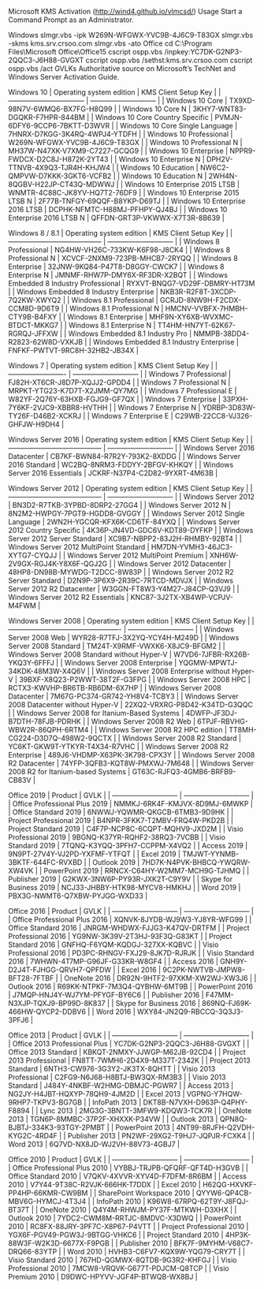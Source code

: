 Microsoft KMS Activation (http://wind4.github.io/vlmcsd/)
Usage
Start a Command Prompt as an Administrator.

Windows
slmgr.vbs -ipk W269N-WFGWX-YVC9B-4J6C9-T83GX
slmgr.vbs -skms kms.srv.crsoo.com
slmgr.vbs -ato
Office
cd C:\Program Files\Microsoft Office\Office15
cscript ospp.vbs /inpkey:YC7DK-G2NP3-2QQC3-J6H88-GVGXT
cscript ospp.vbs /sethst:kms.srv.crsoo.com
cscript ospp.vbs /act
GVLKs
Authoritative source on Microsoft’s TechNet and Windows Server Activation Guide.

Windows 10
| Operating system edition | KMS Client Setup Key | | ——————————— | —————————– | | Windows 10 Core | TX9XD-98N7V-6WMQ6-BX7FG-H8Q99 | | Windows 10 Core N | 3KHY7-WNT83-DGQKR-F7HPR-844BM | | Windows 10 Core Country Specific | PVMJN-6DFY6-9CCP6-7BKTT-D3WVR | | Windows 10 Core Single Language | 7HNRX-D7KGG-3K4RQ-4WPJ4-YTDFH | | Windows 10 Professional | W269N-WFGWX-YVC9B-4J6C9-T83GX | | Windows 10 Professional N | MH37W-N47XK-V7XM9-C7227-GCQG9 | | Windows 10 Enterprise | NPPR9-FWDCX-D2C8J-H872K-2YT43 | | Windows 10 Enterprise N | DPH2V-TTNVB-4X9Q3-TJR4H-KHJW4 | | Windows 10 Education | NW6C2-QMPVW-D7KKK-3GKT6-VCFB2 | | Windows 10 Education N | 2WH4N-8QGBV-H22JP-CT43Q-MDWWJ | | Windows 10 Enterprise 2015 LTSB | WNMTR-4C88C-JK8YV-HQ7T2-76DF9 | | Windows 10 Enterprise 2015 LTSB N | 2F77B-TNFGY-69QQF-B8YKP-D69TJ | | Windows 10 Enterprise 2016 LTSB | DCPHK-NFMTC-H88MJ-PFHPY-QJ4BJ | | Windows 10 Enterprise 2016 LTSB N | QFFDN-GRT3P-VKWWX-X7T3R-8B639 |

Windows 8 / 8.1
| Operating system edition | KMS Client Setup Key | | —————————————– | —————————– | | Windows 8 Professional | NG4HW-VH26C-733KW-K6F98-J8CK4 | | Windows 8 Professional N | XCVCF-2NXM9-723PB-MHCB7-2RYQQ | | Windows 8 Enterprise | 32JNW-9KQ84-P47T8-D8GGY-CWCK7 | | Windows 8 Enterprise N | JMNMF-RHW7P-DMY6X-RF3DR-X2BQT | | Windows Embedded 8 Industry Professional | RYXVT-BNQG7-VD29F-DBMRY-HT73M | | Windows Embedded 8 Industry Enterprise | NKB3R-R2F8T-3XCDP-7Q2KW-XWYQ2 | | Windows 8.1 Professional | GCRJD-8NW9H-F2CDX-CCM8D-9D6T9 | | Windows 8.1 Professional N | HMCNV-VVBFX-7HMBH-CTY9B-B4FXY | | Windows 8.1 Enterprise | MHF9N-XY6XB-WVXMC-BTDCT-MKKG7 | | Windows 8.1 Enterprise N | TT4HM-HN7YT-62K67-RGRQJ-JFFXW | | Windows Embedded 8.1 Industry Pro | NMMPB-38DD4-R2823-62W8D-VXKJB | | Windows Embedded 8.1 Industry Enterprise | FNFKF-PWTVT-9RC8H-32HB2-JB34X |

Windows 7
| Operating system edition | KMS Client Setup Key | | ————————- | —————————– | | Windows 7 Professional | FJ82H-XT6CR-J8D7P-XQJJ2-GPDD4 | | Windows 7 Professional N | MRPKT-YTG23-K7D7T-X2JMM-QY7MG | | Windows 7 Professional E | W82YF-2Q76Y-63HXB-FGJG9-GF7QX | | Windows 7 Enterprise | 33PXH-7Y6KF-2VJC9-XBBR8-HVTHH | | Windows 7 Enterprise N | YDRBP-3D83W-TY26F-D46B2-XCKRJ | | Windows 7 Enterprise E | C29WB-22CC8-VJ326-GHFJW-H9DH4 |

Windows Server 2016
| Operating system edition | KMS Client Setup Key | | —————————————– | —————————– | | Windows Server 2016 Datacenter | CB7KF-BWN84-R7R2Y-793K2-8XDDG | | Windows Server 2016 Standard | WC2BQ-8NRM3-FDDYY-2BFGV-KHKQY | | Windows Server 2016 Essentials | JCKRF-N37P4-C2D82-9YXRT-4M63B |

Windows Server 2012
| Operating system edition | KMS Client Setup Key | | —————————————– | —————————– | | Windows Server 2012 | BN3D2-R7TKB-3YPBD-8DRP2-27GG4 | | Windows Server 2012 N | 8N2M2-HWPGY-7PGT9-HGDD8-GVGGY | | Windows Server 2012 Single Language | 2WN2H-YGCQR-KFX6K-CD6TF-84YXQ | | Windows Server 2012 Country Specific | 4K36P-JN4VD-GDC6V-KDT89-DYFKP | | Windows Server 2012 Server Standard | XC9B7-NBPP2-83J2H-RHMBY-92BT4 | | Windows Server 2012 MultiPoint Standard | HM7DN-YVMH3-46JC3-XYTG7-CYQJJ | | Windows Server 2012 MultiPoint Premium | XNH6W-2V9GX-RGJ4K-Y8X6F-QGJ2G | | Windows Server 2012 Datacenter | 48HP8-DN98B-MYWDG-T2DCC-8W83P | | Windows Server 2012 R2 Server Standard | D2N9P-3P6X9-2R39C-7RTCD-MDVJX | | Windows Server 2012 R2 Datacenter | W3GGN-FT8W3-Y4M27-J84CP-Q3VJ9 | | Windows Server 2012 R2 Essentials | KNC87-3J2TX-XB4WP-VCPJV-M4FWM |

Windows Server 2008
| Operating system edition | KMS Client Setup Key | | ————————————————- | —————————– | | Windows Server 2008 Web | WYR28-R7TFJ-3X2YQ-YCY4H-M249D | | Windows Server 2008 Standard | TM24T-X9RMF-VWXK6-X8JC9-BFGM2 | | Windows Server 2008 Standard without Hyper-V | W7VD6-7JFBR-RX26B-YKQ3Y-6FFFJ | | Windows Server 2008 Enterprise | YQGMW-MPWTJ-34KDK-48M3W-X4Q6V | | Windows Server 2008 Enterprise without Hyper-V | 39BXF-X8Q23-P2WWT-38T2F-G3FPG | | Windows Server 2008 HPC | RCTX3-KWVHP-BR6TB-RB6DM-6X7HP | | Windows Server 2008 Datacenter | 7M67G-PC374-GR742-YH8V4-TCBY3 | | Windows Server 2008 Datacenter without Hyper-V | 22XQ2-VRXRG-P8D42-K34TD-G3QQC | | Windows Server 2008 for Itanium-Based Systems | 4DWFP-JF3DJ-B7DTH-78FJB-PDRHK | | Windows Server 2008 R2 Web | 6TPJF-RBVHG-WBW2R-86QPH-6RTM4 | | Windows Server 2008 R2 HPC edition | TT8MH-CG224-D3D7Q-498W2-9QCTX | | Windows Server 2008 R2 Standard | YC6KT-GKW9T-YTKYR-T4X34-R7VHC | | Windows Server 2008 R2 Enterprise | 489J6-VHDMP-X63PK-3K798-CPX3Y | | Windows Server 2008 R2 Datacenter | 74YFP-3QFB3-KQT8W-PMXWJ-7M648 | | Windows Server 2008 R2 for Itanium-based Systems | GT63C-RJFQ3-4GMB6-BRFB9-CB83V |

Office 2019
| Product | GVLK | | —————————– | —————————– | | Office Professional Plus 2019 | NMMKJ-6RK4F-KMJVX-8D9MJ-6MWKP | | Office Standard 2019 | 6NWWJ-YQWMR-QKGCB-6TMB3-9D9HK | | Project Professional 2019 | B4NPR-3FKK7-T2MBV-FRQ4W-PKD2B | | Project Standard 2019 | C4F7P-NCP8C-6CQPT-MQHV9-JXD2M | | Visio Professional 2019 | 9BGNQ-K37YR-RQHF2-38RQ3-7VCBB | | Visio Standard 2019 | 7TQNQ-K3YQQ-3PFH7-CCPPM-X4VQ2 | | Access 2019 | 9N9PT-27V4Y-VJ2PD-YXFMF-YTFQT | | Excel 2019 | TMJWT-YYNMB-3BKTF-644FC-RVXBD | | Outlook 2019 | 7HD7K-N4PVK-BHBCQ-YWQRW-XW4VK | | PowerPoint 2019 | RRNCX-C64HY-W2MM7-MCH9G-TJHMQ | | Publisher 2019 | G2KWX-3NW6P-PY93R-JXK2T-C9Y9V | | Skype for Business 2019 | NCJ33-JHBBY-HTK98-MYCV8-HMKHJ | | Word 2019 | PBX3G-NWMT6-Q7XBW-PYJGG-WXD33 |

Office 2016
| Product | GVLK | | —————————– | —————————– | | Office Professional Plus 2016 | XQNVK-8JYDB-WJ9W3-YJ8YR-WFG99 | | Office Standard 2016 | JNRGM-WHDWX-FJJG3-K47QV-DRTFM | | Project Professional 2016 | YG9NW-3K39V-2T3HJ-93F3Q-G83KT | | Project Standard 2016 | GNFHQ-F6YQM-KQDGJ-327XX-KQBVC | | Visio Professional 2016 | PD3PC-RHNGV-FXJ29-8JK7D-RJRJK | | Visio Standard 2016 | 7WHWN-4T7MP-G96JF-G33KR-W8GF4 | | Access 2016 | GNH9Y-D2J4T-FJHGG-QRVH7-QPFDW | | Excel 2016 | 9C2PK-NWTVB-JMPW8-BFT28-7FTBF | | OneNote 2016 | DR92N-9HTF2-97XKM-XW2WJ-XW3J6 | | Outlook 2016 | R69KK-NTPKF-7M3Q4-QYBHW-6MT9B | | PowerPoint 2016 | J7MQP-HNJ4Y-WJ7YM-PFYGF-BY6C6 | | Publisher 2016 | F47MM-N3XJP-TQXJ9-BP99D-8K837 | | Skype for Business 2016 | 869NQ-FJ69K-466HW-QYCP2-DDBV6 | | Word 2016 | WXY84-JN2Q9-RBCCQ-3Q3J3-3PFJ6 |

Office 2013
| Product | GVLK | | —————————– | —————————– | | Office 2013 Professional Plus | YC7DK-G2NP3-2QQC3-J6H88-GVGXT | | Office 2013 Standard | KBKQT-2NMXY-JJWGP-M62JB-92CD4 | | Project 2013 Professional | FN8TT-7WMH6-2D4X9-M337T-2342K | | Project 2013 Standard | 6NTH3-CW976-3G3Y2-JK3TX-8QHTT | | Visio 2013 Professional | C2FG9-N6J68-H8BTJ-BW3QX-RM3B3 | | Visio 2013 Standard | J484Y-4NKBF-W2HMG-DBMJC-PGWR7 | | Access 2013 | NG2JY-H4JBT-HQXYP-78QH9-4JM2D | | Excel 2013 | VGPNG-Y7HQW-9RHP7-TKPV3-BG7GB | | InfoPath 2013 | DKT8B-N7VXH-D963P-Q4PHY-F8894 | | Lync 2013 | 2MG3G-3BNTT-3MFW9-KDQW3-TCK7R | | OneNote 2013 | TGN6P-8MMBC-37P2F-XHXXK-P34VW | | Outlook 2013 | QPN8Q-BJBTJ-334K3-93TGY-2PMBT | | PowerPoint 2013 | 4NT99-8RJFH-Q2VDH-KYG2C-4RD4F | | Publisher 2013 | PN2WF-29XG2-T9HJ7-JQPJR-FCXK4 | | Word 2013 | 6Q7VD-NX8JD-WJ2VH-88V73-4GBJ7 |

Office 2010
| Product | GVLK | | —————————– | —————————– | | Office Professional Plus 2010 | VYBBJ-TRJPB-QFQRF-QFT4D-H3GVB | | Office Standard 2010 | V7QKV-4XVVR-XYV4D-F7DFM-8R6BM | | Access 2010 | V7Y44-9T38C-R2VJK-666HK-T7DDX | | Excel 2010 | H62QG-HXVKF-PP4HP-66KMR-CW9BM | | SharePoint Workspace 2010 | QYYW6-QP4CB-MBV6G-HYMCJ-4T3J4 | | InfoPath 2010 | K96W8-67RPQ-62T9Y-J8FQJ-BT37T | | OneNote 2010 | Q4Y4M-RHWJM-PY37F-MTKWH-D3XHX | | Outlook 2010 | 7YDC2-CWM8M-RRTJC-8MDVC-X3DWQ | | PowerPoint 2010 | RC8FX-88JRY-3PF7C-X8P67-P4VTT | | Project Professional 2010 | YGX6F-PGV49-PGW3J-9BTGG-VHKC6 | | Project Standard 2010 | 4HP3K-88W3F-W2K3D-6677X-F9PGB | | Publisher 2010 | BFK7F-9MYHM-V68C7-DRQ66-83YTP | | Word 2010 | HVHB3-C6FV7-KQX9W-YQG79-CRY7T | | Visio Standard 2010 | 767HD-QGMWX-8QTDB-9G3R2-KHFGJ | | Visio Professional 2010 | 7MCW8-VRQVK-G677T-PDJCM-Q8TCP | | Visio Premium 2010 | D9DWC-HPYVV-JGF4P-BTWQB-WX8BJ |
